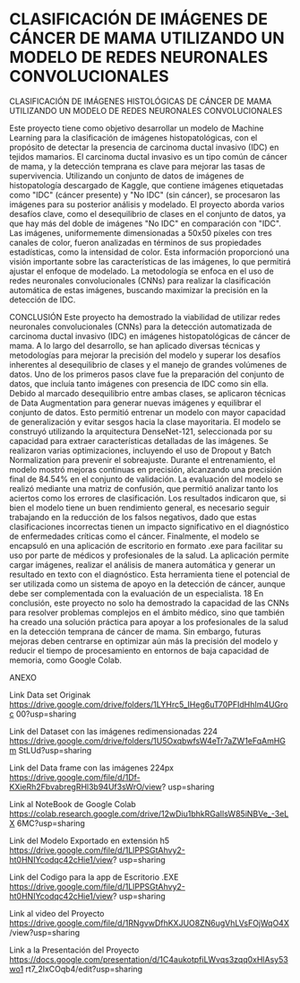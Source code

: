 # CLASIFICACIÓN DE IMÁGENES  DE CÁNCER DE MAMA UTILIZANDO UN MODELO DE REDES NEURONALES CONVOLUCIONALES
CLASIFICACIÓN DE IMÁGENES HISTOLÓGICAS DE CÁNCER DE MAMA UTILIZANDO UN MODELO DE REDES NEURONALES CONVOLUCIONALES

Este proyecto tiene como objetivo desarrollar un modelo de Machine Learning para la clasificación de imágenes histopatológicas, con el propósito de detectar la presencia de carcinoma ductal invasivo (IDC) en tejidos mamarios. El carcinoma ductal invasivo es un tipo común de cáncer de mama, y la detección temprana es clave para mejorar las tasas de supervivencia. Utilizando un conjunto de datos de imágenes de histopatología descargado de Kaggle, que contiene imágenes etiquetadas como "IDC" (cáncer presente) y "No IDC" (sin cáncer), se procesaron las imágenes para su posterior análisis y modelado.
El proyecto aborda varios desafíos clave, como el desequilibrio de clases en el conjunto de datos, ya que hay más del doble de imágenes "No IDC" en comparación con "IDC". Las imágenes, uniformemente dimensionadas a 50x50 píxeles con tres canales de color, fueron analizadas en términos de sus propiedades estadísticas, como la intensidad de color. Esta información proporcionó una visión importante sobre las características de las imágenes, lo que permitirá ajustar el enfoque de modelado. La metodología se enfoca en el uso de redes neuronales convolucionales (CNNs) para realizar la clasificación automática de estas imágenes, buscando maximizar la precisión en la detección de IDC.



CONCLUSIÓN
Este proyecto ha demostrado la viabilidad de utilizar redes neuronales convolucionales (CNNs) para la detección automatizada de carcinoma ductal invasivo (IDC) en imágenes histopatológicas de cáncer de mama. A lo largo del desarrollo, se han aplicado diversas técnicas y metodologías para mejorar la precisión del modelo y superar los desafíos inherentes al desequilibrio de clases y el manejo de grandes volúmenes de datos.
Uno de los primeros pasos clave fue la preparación del conjunto de datos, que incluía tanto imágenes con presencia de IDC como sin ella. Debido al marcado desequilibrio entre ambas clases, se aplicaron técnicas de Data Augmentation para generar nuevas imágenes y equilibrar el conjunto de datos. Esto permitió entrenar un modelo con mayor capacidad de generalización y evitar sesgos hacia la clase mayoritaria.
El modelo se construyó utilizando la arquitectura DenseNet-121, seleccionada por su capacidad para extraer características detalladas de las imágenes. Se realizaron varias optimizaciones, incluyendo el uso de Dropout y Batch Normalization para prevenir el sobreajuste. Durante el entrenamiento, el modelo mostró mejoras continuas en precisión, alcanzando una precisión final de 84.54% en el conjunto de validación.
La evaluación del modelo se realizó mediante una matriz de confusión, que permitió analizar tanto los aciertos como los errores de clasificación. Los resultados indicaron que, si bien el modelo tiene un buen rendimiento general, es necesario seguir trabajando en la reducción de los falsos negativos, dado que estas clasificaciones incorrectas tienen un impacto significativo en el diagnóstico de enfermedades críticas como el cáncer.
Finalmente, el modelo se encapsuló en una aplicación de escritorio en formato .exe para facilitar su uso por parte de médicos y profesionales de la salud. La
aplicación permite cargar imágenes, realizar el análisis de manera automática y generar un resultado en texto con el diagnóstico. Esta herramienta tiene el potencial de ser utilizada como un sistema de apoyo en la detección de cáncer, aunque debe ser complementada con la evaluación de un especialista.
18
En conclusión, este proyecto no solo ha demostrado la capacidad de las CNNs para resolver problemas complejos en el ámbito médico, sino que también ha creado una solución práctica para apoyar a los profesionales de la salud en la detección temprana de cáncer de mama. Sin embargo, futuras mejoras deben centrarse en optimizar aún más la precisión del modelo y reducir el tiempo de procesamiento en entornos de baja capacidad de memoria, como Google Colab.



ANEXO

Link Data set Originak
https://drive.google.com/drive/folders/1LYHrc5_IHeg6uT70PFIdHhIm4UGroc 00?usp=sharing

Link del Dataset con las imágenes redimensionadas 224
https://drive.google.com/drive/folders/1U5OxqbwfsW4eTr7aZW1eFqAmHGm StLUd?usp=sharing

Link del Data frame con las imágenes 224px
https://drive.google.com/file/d/1Df-KXieRh2FbvabregRHl3b94Uf3sWrO/view? usp=sharing

Link al NoteBook de Google Colab
https://colab.research.google.com/drive/12wDiu1bhkRGaIlsW85iNBVe_-3eLX 6MC?usp=sharing

Link del Modelo Exportado en extensión h5
https://drive.google.com/file/d/1LlPPSGtAhvy2-ht0HNIYcodqc42cHie1/view? usp=sharing

Link del Codigo para la app de Escritorio .EXE
https://drive.google.com/file/d/1LlPPSGtAhvy2-ht0HNIYcodqc42cHie1/view? usp=sharing

Link al video del Proyecto
https://drive.google.com/file/d/1RNgvwDfhKXJUO8ZN6ugVhLVsFOjWqO4X /view?usp=sharing

Link a la Presentación del Proyecto
https://docs.google.com/presentation/d/1C4aukotpfiLWvqs3zqq0xHlAsy53wo1 rt7_2IxCOqb4/edit?usp=sharing
